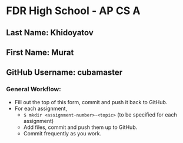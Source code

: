 # FDR High School - AP CS A

## Last Name: Khidoyatov 
## First Name: Murat
## GitHub Username: cubamaster


### General Workflow: 
* Fill out the top of this form, commit and push it back to GitHub.
* For each assignment,
  * `$ mkdir <assignment-number>-<topic>` (to be specified for each assignment)
  * Add files, commit and push them up to GitHub.
  * Commit frequently as you work.
